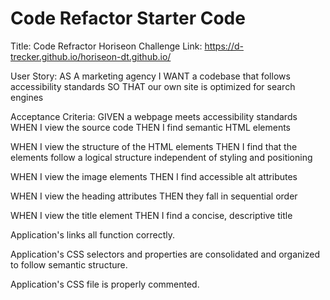 # Code Refactor Starter Code
Title: Code Refractor Horiseon Challenge
Link: https://d-trecker.github.io/horiseon-dt.github.io/



User Story:
AS A marketing agency
I WANT a codebase that follows accessibility standards
SO THAT our own site is optimized for search engines

Acceptance Criteria:
GIVEN a webpage meets accessibility standards
WHEN I view the source code
THEN I find semantic HTML elements
<!-- Changed divs to header, aside, and section to be proper sematic elements -->

WHEN I view the structure of the HTML elements
THEN I find that the elements follow a logical structure independent of styling and positioning
<!-- Added id for search-engine-optimization -->

WHEN I view the image elements
THEN I find accessible alt attributes
<!-- Added alt attribute to six images -->
<!-- Added title attribute to background image to serve as alternative to alt-->

WHEN I view the heading attributes
THEN they fall in sequential order
<!--Changed footer h2 to h4 to fall in sequential order-->

WHEN I view the title element
THEN I find a concise, descriptive title
<!-- Changed title element to "Horiseon" -->

Application's links all function correctly.
<!--Fixed link for Search engine optimization -->

Application's CSS selectors and properties are consolidated and organized to follow semantic structure.
<!--Consolidated and organized CSS duplicates-->

Application's CSS file is properly commented.
<!--Commented on changes and page flow-->